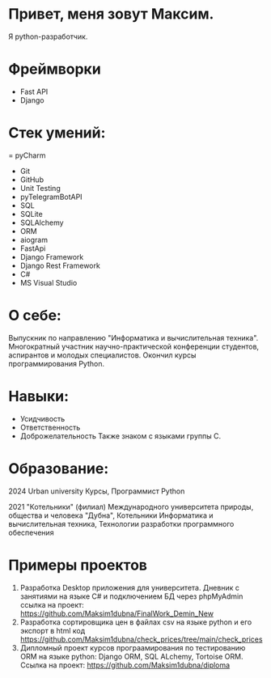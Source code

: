 # Привет, меня зовут Максим.

Я python-разработчик.

# Фреймворки
- Fast API
- Django

# Cтек умений:
= pyCharm
- Git
- GitHub
- Unit Testing
- pyTelegramBotAPI
- SQL
- SQLite
- SQLAlchemy
- ORM
- aiogram
- FastApi
- Django Framework
- Django Rest Framework
- C#
- MS Visual Studio

# О себе:
Выпускник по направлению "Информатика и вычислительная техника".
Многократный участник научно-практической конференции студентов, аспирантов и молодых специалистов.
Окончил курсы программирования Python.

# Навыки:
- Усидчивость
- Ответственность
- Доброжелательность
Также знаком с языками группы C.

# Образование:
2024 Urban university
Курсы, Программист Python

2021 "Котельники" (филиал) Международного университета природы, общества и человека "Дубна", Котельники
Информатика и вычислительная техника, Технологии разработки программного обеспечения

# Примеры проектов
1. Разработка Desktop приложения для университета. Дневник с занятиями на языке C# и подключением БД через phpMyAdmin ссылка на проект: https://github.com/Maksim1dubna/FinalWork_Demin_New
2. Разработка сортировщика цен в файлах csv на языке python и его экспорт в html код https://github.com/Maksim1dubna/check_prices/tree/main/check_prices
3. Дипломный проект курсов програамирования по тестированию ORM на языке python: Django ORM, SQL ALchemy, Tortoise ORM. Ссылка на проект: https://github.com/Maksim1dubna/diploma
